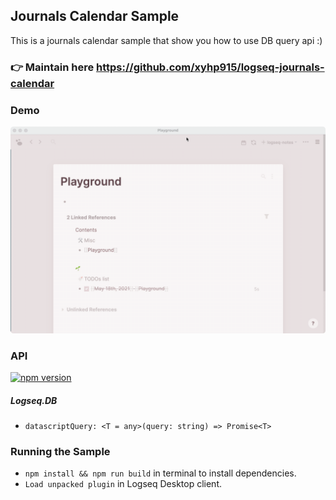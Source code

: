 ## Journals Calendar Sample

This is a journals calendar sample that show you how to use DB query api :)

### 👉 Maintain here https://github.com/xyhp915/logseq-journals-calendar

### Demo

![demo](./demo.gif)

### API

[![npm version](https://badge.fury.io/js/%40logseq%2Flibs.svg)](https://badge.fury.io/js/%40logseq%2Flibs)

##### Logseq.DB

- `datascriptQuery: <T = any>(query: string) => Promise<T>`

### Running the Sample

- `npm install && npm run build` in terminal to install dependencies.
- `Load unpacked plugin` in Logseq Desktop client.
